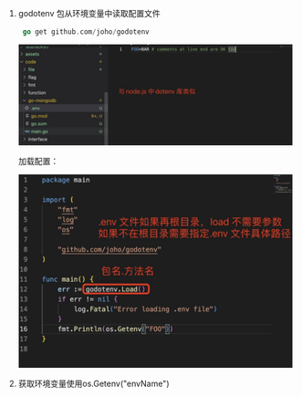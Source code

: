 1. godotenv 包从环境变量中读取配置文件

   ```go
    go get github.com/joho/godotenv
   ```

   ![image](../assets/212.jpg)

   加载配置：

   ![image](../assets/213.jpg)

2. 获取环境变量使用os.Getenv("envName")